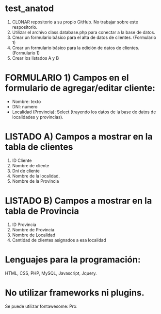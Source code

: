 # test_anatod

1) CLONAR repositorio a su propio GitHub. No trabajar sobre este respositorio.
2) Utilizar el archivo class.database.php para conectar a la base de datos.
3) Crear un formulario básico para el alta de datos de clientes. (Formulario 1)
4) Crear un formulario básico para la edición de datos de clientes. (Formulario 1)
5) Crear los listados A y B

# FORMULARIO 1) Campos en el formulario de agregar/editar cliente:
- Nombre: texto
- DNI: numero
- Localidad (Provincia): Select (trayendo los datos de la base de datos de localidades y provincias).

# LISTADO A) Campos a mostrar en la tabla de clientes
1) ID Cliente
2) Nombre de cliente
3) Dni de cliente
4) Nombre de la localidad.
5) Nombre de la Provincia

# LISTADO B) Campos a mostrar en la tabla de Provincia
1) ID Provincia
2) Nombre de Provincia
3) Nombre de Localidad
5) Cantidad de clientes asignados a esa localidad

# Lenguajes para la programación:
HTML, CSS, PHP, MySQL, Javascript, Jquery.

# No utilizar frameworks ni plugins.
Se puede utilizar fontawesome: Pro: <script src="https://kit.fontawesome.com/1afd94d30f.js" crossorigin="anonymous"></script>
